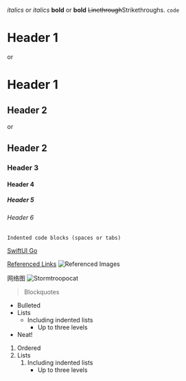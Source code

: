 *italics* or _italics_
**bold** or __bold__
~~Linethrough~~Strikethroughs. 
`code`

# Header 1

or

Header 1
====

## Header 2

or

Header 2
---

### Header 3
#### Header 4
##### Header 5 #####
###### Header 6 ######

    Indented code blocks (spaces or tabs)

[SwiftUI Go](https://github.com/SwiftUI-Go)

[Referenced Links][1]
![Referenced Images][2]

[1]: http://voyagetravelapps.com/
[2]: https://octodex.github.com/images/stormtroopocat.jpg

网络图
![Stormtroopocat](https://octodex.github.com/images/stormtroopocat.jpg "The Stormtroopocat")

> Blockquotes

- Bulleted
- Lists
    - Including indented lists
        - Up to three levels
- Neat!

1. Ordered
1. Lists
    1. Including indented lists
        - Up to three levels
